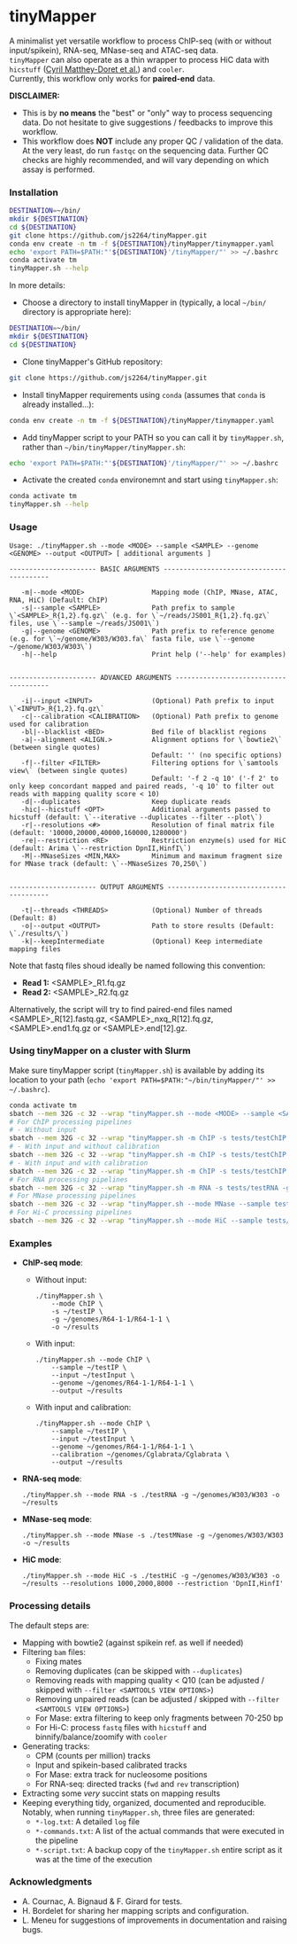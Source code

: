 # tinyMapper 

A minimalist yet versatile workflow to process ChIP-seq (with or without input/spikein), RNA-seq, MNase-seq and ATAC-seq data.  
`tinyMapper` can also operate as a thin wrapper to process HiC data with `hicstuff` ([Cyril Matthey-Doret et al.](http://doi.org/10.5281/zenodo.4066363)) and `cooler`.  
Currently, this workflow only works for **paired-end** data. 

**DISCLAIMER:** 

- This is by **no means** the "best" or "only" way to process sequencing data. Do not hesitate to give suggestions / feedbacks to improve this workflow.
- This workflow does **NOT** include any proper QC / validation of the data. At the very least, do run `fastqc` on the sequencing data. Further QC checks are highly recommended, and will vary depending on which assay is performed. 

### Installation

```sh
DESTINATION=~/bin/
mkdir ${DESTINATION} 
cd ${DESTINATION}
git clone https://github.com/js2264/tinyMapper.git
conda env create -n tm -f ${DESTINATION}/tinyMapper/tinymapper.yaml
echo 'export PATH=$PATH:"'${DESTINATION}'/tinyMapper/"' >> ~/.bashrc
conda activate tm
tinyMapper.sh --help
```

In more details: 

- Choose a directory to install tinyMapper in (typically, a local `~/bin/` directory is appropriate here): 

```sh
DESTINATION=~/bin/
mkdir ${DESTINATION} 
cd ${DESTINATION}
```

- Clone tinyMapper's GitHub repository:

```sh
git clone https://github.com/js2264/tinyMapper.git
```

- Install tinyMapper requirements using `conda` (assumes that `conda` is already installed...):

```sh
conda env create -n tm -f ${DESTINATION}/tinyMapper/tinymapper.yaml
```

- Add tinyMapper script to your PATH so you can call it by `tinyMapper.sh`, rather than `~/bin/tinyMapper/tinyMapper.sh`:

```sh
echo 'export PATH=$PATH:"'${DESTINATION}'/tinyMapper/"' >> ~/.bashrc
```

- Activate the created `conda` environemnt and start using `tinyMapper.sh`: 

```sh
conda activate tm
tinyMapper.sh --help
```

### Usage 

```
Usage: ./tinyMapper.sh --mode <MODE> --sample <SAMPLE> --genome <GENOME> --output <OUTPUT> [ additional arguments ]

---------------------- BASIC ARGUMENTS -----------------------------------------

   -m|--mode <MODE>                 Mapping mode (ChIP, MNase, ATAC, RNA, HiC) (Default: ChIP)
   -s|--sample <SAMPLE>             Path prefix to sample \`<SAMPLE>_R{1,2}.fq.gz\` (e.g. for \`~/reads/JS001_R{1,2}.fq.gz\` files, use \`--sample ~/reads/JS001\`)
   -g|--genome <GENOME>             Path prefix to reference genome (e.g. for \`~/genome/W303/W303.fa\` fasta file, use \`--genome ~/genome/W303/W303\`)
   -h|--help                        Print help ('--help' for examples)


---------------------- ADVANCED ARGUMENTS --------------------------------------

   -i|--input <INPUT>               (Optional) Path prefix to input \`<INPUT>_R{1,2}.fq.gz\`
   -c|--calibration <CALIBRATION>   (Optional) Path prefix to genome used for calibration
   -bl|--blacklist <BED>            Bed file of blacklist regions
   -a|--alignment <ALIGN.>          Alignment options for \`bowtie2\` (between single quotes)
                                    Default: '' (no specific options)
   -f|--filter <FILTER>             Filtering options for \`samtools view\` (between single quotes)
                                    Default: '-f 2 -q 10' ('-f 2' to only keep concordant mapped and paired reads, '-q 10' to filter out reads with mapping quality score < 10)
   -d|--duplicates                  Keep duplicate reads
   -hic|--hicstuff <OPT>            Additional arguments passed to hicstuff (default: \`--iterative --duplicates --filter --plot\`)
   -r|--resolutions <#>             Resolution of final matrix file (default: '10000,20000,40000,160000,1280000')
   -re|--restriction <RE>           Restriction enzyme(s) used for HiC (default: Arima \`--restriction DpnII,HinfI\`)
   -M|--MNaseSizes <MIN,MAX>        Minimum and maximum fragment size for MNase track (default: \`--MNaseSizes 70,250\`)


---------------------- OUTPUT ARGUMENTS ----------------------------------------

   -t|--threads <THREADS>           (Optional) Number of threads (Default: 8)
   -o|--output <OUTPUT>             Path to store results (Default: \`./results/\`)
   -k|--keepIntermediate            (Optional) Keep intermediate mapping files
```

Note that fastq files shoud ideally be named following this convention:
   
- **Read 1:** \<SAMPLE\>_R1.fq.gz
- **Read 2:** \<SAMPLE\>_R2.fq.gz

Alternatively, the script will try to find paired-end files named \<SAMPLE\>_R[12].fastq.gz, \<SAMPLE\>_nxq_R[12].fq.gz, \<SAMPLE\>.end1.fq.gz or \<SAMPLE\>.end[12].gz. 

### Using tinyMapper on a cluster with Slurm

Make sure tinyMapper script (`tinyMapper.sh`) is available by adding its location to your path (`echo 'export PATH=$PATH:"~/bin/tinyMapper/"' >> ~/.bashrc`).

```sh
conda activate tm
sbatch --mem 32G -c 32 --wrap "tinyMapper.sh --mode <MODE> --sample <SAMPLE> --genome <GENOME> --output <OUTPUT> --threads 32"
# For ChIP processing pipelines
# - Without input
sbatch --mem 32G -c 32 --wrap "tinyMapper.sh -m ChIP -s tests/testChIP -g ~/appascratch/genomes/S288c/S288c  --threads 32"
# - With input and without calibration
sbatch --mem 32G -c 32 --wrap "tinyMapper.sh -m ChIP -s tests/testChIP.IP -i tests/testChIP.input -g ~/appascratch/genomes/S288c/S288c  --threads 32"
# - With input and with calibration
sbatch --mem 32G -c 32 --wrap "tinyMapper.sh -m ChIP -s tests/testChIP.IP -i tests/testChIP.input -g ~/appascratch/genomes/S288c/S288c -c ~/appascratch/genomes/CBS138/CBS138 --threads 32"
# For RNA processing pipelines
sbatch --mem 32G -c 32 --wrap "tinyMapper.sh -m RNA -s tests/testRNA -g ~/appascratch/genomes/S288c/S288c --threads 32"
# For MNase processing pipelines
sbatch --mem 32G -c 32 --wrap "tinyMapper.sh --mode MNase --sample tests/testMNase --genome ~/appascratch/genomes/S288c/S288c --threads 32"
# For Hi-C processing pipelines
sbatch --mem 32G -c 32 --wrap "tinyMapper.sh --mode HiC --sample tests/testHiC --genome ~/appascratch/genomes/S288c/S288c --threads 32"
```

### Examples

* **ChIP-seq mode**:

    - Without input:

        ```
        ./tinyMapper.sh \
            --mode ChIP \
            -s ~/testIP \
            -g ~/genomes/R64-1-1/R64-1-1 \
            -o ~/results
        ```
    
    - With input:

        ```
        ./tinyMapper.sh --mode ChIP \
            --sample ~/testIP \
            --input ~/testInput \
            --genome ~/genomes/R64-1-1/R64-1-1 \
            --output ~/results
        ```
    
    - With input and calibration:

        ```
        ./tinyMapper.sh --mode ChIP \
            --sample ~/testIP \
            --input ~/testInput \
            --genome ~/genomes/R64-1-1/R64-1-1 \
            --calibration ~/genomes/Cglabrata/Cglabrata \
            --output ~/results
        ```
    
* **RNA-seq mode**:

    ```
    ./tinyMapper.sh --mode RNA -s ./testRNA -g ~/genomes/W303/W303 -o ~/results
    ```

* **MNase-seq mode**:

    ```
    ./tinyMapper.sh --mode MNase -s ./testMNase -g ~/genomes/W303/W303 -o ~/results
    ```

* **HiC mode**:

    ```
    ./tinyMapper.sh --mode HiC -s ./testHiC -g ~/genomes/W303/W303 -o ~/results --resolutions 1000,2000,8000 --restriction 'DpnII,HinfI'
    ```

### Processing details

The default steps are: 

- Mapping with bowtie2 (against spikein ref. as well if needed)
- Filtering `bam` files: 
    - Fixing mates
    - Removing duplicates (can be skipped with `--duplicates`)
    - Removing reads with mapping quality < Q10 (can be adjusted / skipped with `--filter <SAMTOOLS VIEW OPTIONS>`)
    - Removing unpaired reads (can be adjusted / skipped with `--filter <SAMTOOLS VIEW OPTIONS>`)
    - For Mase: extra filtering to keep only fragments between 70-250 bp
    - For Hi-C: process `fastq` files with `hicstuff` and binnify/balance/zoomify with `cooler`
- Generating tracks: 
    - CPM (counts per million) tracks
    - Input and spikein-based calibrated tracks 
    - For Mase: extra track for nucleosome positions
    - For RNA-seq: directed tracks (`fwd` and `rev` transcription)
- Extracting some *very* succint stats on mapping results
- Keeping everything tidy, organized, documented and reproducible. Notably, when running `tinyMapper.sh`, three files are generated: 
    - `*-log.txt`: A detailed `log` file
    - `*-commands.txt`: A list of the actual commands that were executed in the pipeline
    - `*-script.txt`: A backup copy of the `tinyMapper.sh` entire script as it was at the time of the execution

### Acknowledgments

- A. Cournac, A. Bignaud & F. Girard for tests.
- H. Bordelet for sharing her mapping scripts and configuration. 
- L. Meneu for suggestions of improvements in documentation and raising bugs.

